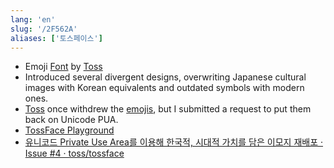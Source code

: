 ```yaml
---
lang: 'en'
slug: '/2F562A'
aliases: ['토스페이스']
---
```


- Emoji [Font](./../.././docs/pages/Font.md) by [Toss](./../.././docs/pages/Toss.md)
- Introduced several divergent designs, overwriting Japanese cultural images with Korean equivalents and outdated symbols with modern ones.
- [Toss](./../.././docs/pages/Toss.md) once withdrew the [emojis](./../.././docs/pages/Emojis.md), but I submitted a request to put them back on Unicode PUA.
- [TossFace Playground](./../.././docs/pages/TossFace%20Playground.md)
- [유니코드 Private Use Area를 이용해 한국적, 시대적 가치를 담은 이모지 재배포 · Issue #4 · toss/tossface](https://github.com/toss/tossface/issues/4)

<head>
  <html lang="en-US"/>
</head>
